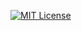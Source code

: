 [![MIT License](https://img.shields.io/badge/license-MIT-green.svg)](https://github.com/sneedit/postal-code-verifier-js/blob/main/LICENSE)
